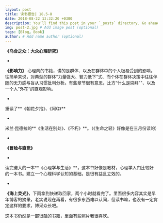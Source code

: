```yaml
---
layout: post
title: 读书报告| 18.5-8 
date: 2018-08-22 13:32:20 +0300
description: You’ll find this post in your `_posts` directory. Go ahead and edit it and re-build the site to see your changes. # Add post description (optional)
img: post-2.jpg # Add image post (optional)
tags: [Blog, Book]
author: # Add name author (optional)
---
```




**《乌合之众：大众心理研究》**

-

**《影响力》** 心理向的书籍，讲的是群体、以及在群体中的个人极易受到的影响，往简单来说，对典型的群体“力量强大、智力低下”式、而个体在群体决策中往往伴随的无力感与盲从习惯批判分析。有些章节很有意思，比方“什么是崇拜""、以及一个人”外在“的直观影响。

-

重读了**《朝花夕拾》、《阿Q》**

-

米兰·昆德拉的**《生活在别处》、《不朽》**。（《生命之轻》好像是在三月份读的）

-

**《冒险与直觉》**

-

读完诺大的一本**《心理学与生活》**，这本书好像是教材，心理学入门比较好的一本书。建立一个心理科学认知的基础，是很有益且立效的。

-

**《海上灵光》**，下雨拿到快递取回家，两个小时就看完了。里面很多内容其实是早年博客的摘录，老实说现在再看，有很多东西难以认同，但读书嘛，也没有一定肯定这样的要求，博采众长吧。

这本书仍然是一部很酷的书籍，里面有些照片我很喜欢。
